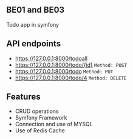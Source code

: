 ## BE01 and BE03
Todo app in symfony


## API endpoints
* https://127.0.0.1:8000/todoall
* https://127.0.0.1:8000/todo/{id} `Method: POST`
* https://127.0.0.1:8000/todo `Method: PUT`
* https://127.0.0.1:8000/todo/4 `Method: DELETE`

## Features
* CRUD operations
* Symfony Framework
* Connection and use of MYSQL
* Use of Redis Cache
